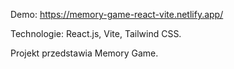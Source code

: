 Demo:   https://memory-game-react-vite.netlify.app/

Technologie: React.js, Vite, Tailwind CSS.

Projekt przedstawia Memory Game.
